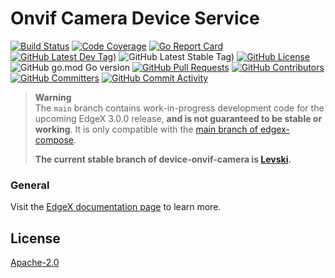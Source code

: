 # Onvif Camera Device Service
[![Build Status](https://jenkins.edgexfoundry.org/view/EdgeX%20Foundry%20Project/job/edgexfoundry/job/device-onvif-camera/job/main/badge/icon)](https://jenkins.edgexfoundry.org/view/EdgeX%20Foundry%20Project/job/edgexfoundry/job/device-onvif-camera/job/main/) [![Code Coverage](https://codecov.io/gh/edgexfoundry/device-onvif-camera/branch/main/graph/badge.svg?token=9AIEBTKLCC)](https://codecov.io/gh/edgexfoundry/device-onvif-camera) [![Go Report Card](https://goreportcard.com/badge/github.com/edgexfoundry/device-onvif-camera)](https://goreportcard.com/report/github.com/edgexfoundry/device-onvif-camera) [![GitHub Latest Dev Tag)](https://img.shields.io/github/v/tag/edgexfoundry/device-onvif-camera?include_prereleases&sort=semver&label=latest-dev)](https://github.com/edgexfoundry/device-onvif-camera/tags) ![GitHub Latest Stable Tag)](https://img.shields.io/github/v/tag/edgexfoundry/device-onvif-camera?sort=semver&label=latest-stable) [![GitHub License](https://img.shields.io/github/license/edgexfoundry/device-onvif-camera)](https://choosealicense.com/licenses/apache-2.0/) ![GitHub go.mod Go version](https://img.shields.io/github/go-mod/go-version/edgexfoundry/device-onvif-camera) [![GitHub Pull Requests](https://img.shields.io/github/issues-pr-raw/edgexfoundry/device-onvif-camera)](https://github.com/edgexfoundry/device-onvif-camera/pulls) [![GitHub Contributors](https://img.shields.io/github/contributors/edgexfoundry/device-onvif-camera)](https://github.com/edgexfoundry/device-onvif-camera/contributors) [![GitHub Committers](https://img.shields.io/badge/team-committers-green)](https://github.com/orgs/edgexfoundry/teams/device-onvif-camera-committers/members) [![GitHub Commit Activity](https://img.shields.io/github/commit-activity/m/edgexfoundry/device-onvif-camera)](https://github.com/edgexfoundry/device-onvif-camera/commits)


> **Warning**  
> The `main` branch contains work-in-progress development code for the upcoming EdgeX 3.0.0 release, **and is not guaranteed to be stable or working**. It is only compatible with the [main branch of edgex-compose](https://github.com/edgexfoundry/edgex-compose).
>
> **The current stable branch of device-onvif-camera is [Levski](https://github.com/edgexfoundry/device-onvif-camera/tree/levski).**

### General
Visit the [EdgeX documentation page](https://docs.edgexfoundry.org/latest/microservices/device/supported/device-onvif-camera/general) to learn more.

## License

[Apache-2.0](https://github.com/edgexfoundry-holding/device-onvif-camera/blob/main/LICENSE)
